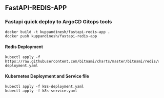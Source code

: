 ## FastAPI-REDIS-APP

### Fastapi quick deploy to ArgoCD Gitops tools

```
docker build -t kuppandinesh/fastapi-redis-app .
docker push kuppandinesh/fastapi-redis-app
```

#### Redis Deployment

```
kubectl apply -f https://raw.githubusercontent.com/bitnami/charts/master/bitnami/redis/redis-deployment.yaml
```

#### Kubernetes Deployment and Service file

```
kubectl apply -f k8s-deployment.yaml
kubectl apply -f k8s-service.yaml
```